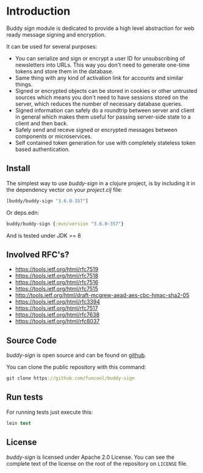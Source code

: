 # Introduction

Buddy *sign* module is dedicated to provide a high level abstraction
for web ready message signing and encryption.

It can be used for several purposes:

* You can serialize and sign or encrypt a user ID for unsubscribing of
  newsletters into URLs. This way you don't need to generate one-time
  tokens and store them in the database.
* Same thing with any kind of activation link for accounts and similar things.
* Signed or encrypted objects can be stored in cookies or other
  untrusted sources which means you don't need to have sessions stored
  on the server, which reduces the number of necessary database
  queries.
* Signed information can safely do a roundtrip between server and
  client in general which makes them useful for passing server-side
  state to a client and then back.
* Safely send and receve signed or encrypted messages between
  components or microservices.
* Self contained token generation for use with completely stateless
  token based authentication.


## Install

The simplest way to use _buddy-sign_ in a clojure project, is by including it in the
dependency vector on your *_project.clj_* file:

```clojure
[buddy/buddy-sign "3.6.0-357"]
```

Or deps.edn:

```clojure
buddy/buddy-sign {:mvn/version "3.6.0-357"}
```

And is tested under JDK >= 8


## Involved RFC's?

* https://tools.ietf.org/html/rfc7519
* https://tools.ietf.org/html/rfc7518
* https://tools.ietf.org/html/rfc7516
* https://tools.ietf.org/html/rfc7515
* http://tools.ietf.org/html/draft-mcgrew-aead-aes-cbc-hmac-sha2-05
* https://tools.ietf.org/html/rfc3394
* https://tools.ietf.org/html/rfc7517
* https://tools.ietf.org/html/rfc7638
* https://tools.ietf.org/html/rfc8037

## Source Code

_buddy-sign_ is open source and can be found on
[github](https://github.com/funcool/buddy-sign).

You can clone the public repository with this command:

```clojure
git clone https://github.com/funcool/buddy-sign
```

## Run tests

For running tests just execute this:

```clojure
lein test
```

## License

_buddy-sign_ is licensed under Apache 2.0 License. You can see the
complete text of the license on the root of the repository on
`LICENSE` file.
